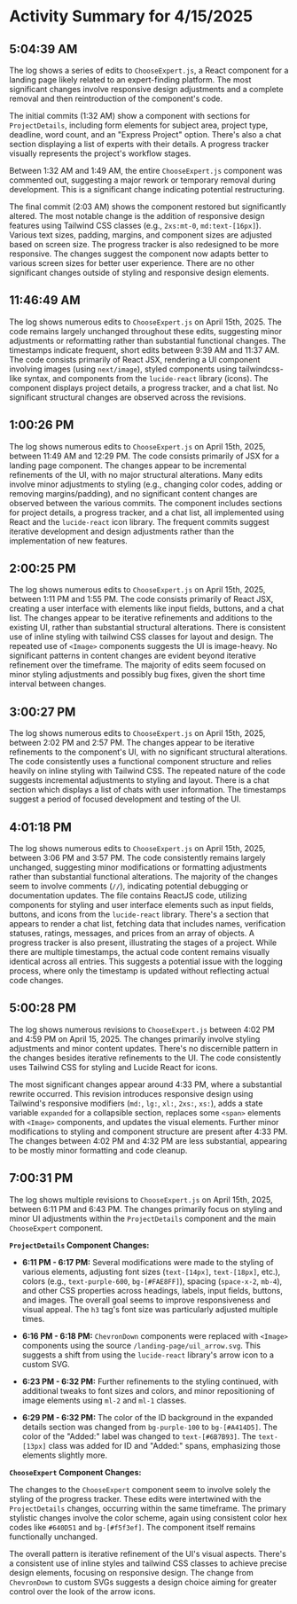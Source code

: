 # Activity Summary for 4/15/2025

## 5:04:39 AM
The log shows a series of edits to `ChooseExpert.js`, a React component for a landing page likely related to an expert-finding platform.  The most significant changes involve responsive design adjustments and a complete removal and then reintroduction of the component's code.

The initial commits (1:32 AM) show a component with sections for `ProjectDetails`, including form elements for subject area, project type, deadline, word count, and an "Express Project" option.  There's also a chat section displaying a list of experts with their details. A progress tracker visually represents the project's workflow stages.

Between 1:32 AM and 1:49 AM, the entire `ChooseExpert.js` component was commented out, suggesting a major rework or temporary removal during development.  This is a significant change indicating potential restructuring.

The final commit (2:03 AM) shows the component restored but significantly altered. The most notable change is the addition of responsive design features using Tailwind CSS classes  (e.g., `2xs:mt-0`, `md:text-[16px]`).  Various text sizes, padding, margins, and component sizes are adjusted based on screen size.  The progress tracker is also redesigned to be more responsive.  The changes suggest the component now adapts better to various screen sizes for better user experience. There are no other significant changes outside of styling and responsive design elements.


## 11:46:49 AM
The log shows numerous edits to `ChooseExpert.js` on April 15th, 2025.  The code remains largely unchanged throughout these edits, suggesting minor adjustments or reformatting rather than substantial functional changes.  The timestamps indicate frequent, short edits between 9:39 AM and 11:37 AM. The code consists primarily of React JSX, rendering a UI component involving images (using `next/image`), styled components using tailwindcss-like syntax, and components from the `lucide-react` library (icons).  The component displays project details, a progress tracker, and a chat list.  No significant structural changes are observed across the revisions.


## 1:00:26 PM
The log shows numerous edits to `ChooseExpert.js` on April 15th, 2025, between 11:49 AM and 12:29 PM.  The code consists primarily of JSX for a landing page component.  The changes appear to be incremental refinements of the UI, with no major structural alterations.  Many edits involve minor adjustments to styling (e.g., changing color codes, adding or removing margins/padding), and no significant content changes are observed between the various commits.  The component includes sections for project details, a progress tracker, and a chat list, all implemented using React and the `lucide-react` icon library.  The frequent commits suggest iterative development and design adjustments rather than the implementation of new features.


## 2:00:25 PM
The log shows numerous edits to `ChooseExpert.js` on April 15th, 2025, between 1:11 PM and 1:55 PM.  The code consists primarily of React JSX, creating a user interface with elements like input fields, buttons, and a chat list.  The changes appear to be iterative refinements and additions to the existing UI, rather than substantial structural alterations.  There is consistent use of inline styling with tailwind CSS classes for layout and design.  The repeated use of `<Image>` components suggests the UI is image-heavy.  No significant patterns in content changes are evident beyond iterative refinement over the timeframe.  The majority of edits seem focused on minor styling adjustments and possibly bug fixes, given the short time interval between changes.


## 3:00:27 PM
The log shows numerous edits to `ChooseExpert.js` on April 15th, 2025, between 2:02 PM and 2:57 PM.  The changes appear to be iterative refinements to the component's UI, with no significant structural alterations.  The code consistently uses a functional component structure and relies heavily on inline styling with Tailwind CSS.  The repeated nature of the code suggests incremental adjustments to styling and layout.  There is a chat section which displays a list of chats with user information.  The timestamps suggest a period of focused development and testing of the UI.


## 4:01:18 PM
The log shows numerous edits to `ChooseExpert.js` on April 15th, 2025, between 3:06 PM and 3:57 PM.  The code consistently remains largely unchanged, suggesting minor modifications or formatting adjustments rather than substantial functional alterations.  The majority of the changes seem to involve comments (`//`), indicating potential debugging or documentation updates. The file contains ReactJS code, utilizing components for styling and user interface elements such as  input fields, buttons, and icons from the `lucide-react` library.  There's a section that appears to render a chat list, fetching data that includes names, verification statuses, ratings, messages, and prices from an array of objects. A progress tracker is also present, illustrating the stages of a project.  While there are multiple timestamps, the actual code content remains visually identical across all entries.  This suggests a potential issue with the logging process, where only the timestamp is updated without reflecting actual code changes.


## 5:00:28 PM
The log shows numerous revisions to `ChooseExpert.js` between 4:02 PM and 4:59 PM on April 15, 2025.  The changes primarily involve styling adjustments and minor content updates.  There's no discernible pattern in the changes besides iterative refinements to the UI.  The code consistently uses Tailwind CSS for styling and Lucide React for icons.  

The most significant changes appear around 4:33 PM, where a substantial rewrite occurred. This revision introduces responsive design using Tailwind's responsive modifiers (`md:`, `lg:`, `xl:`, `2xs:`, `xs:`), adds a state variable `expanded` for a collapsible section, replaces some `<span>` elements with `<Image>` components, and updates the visual elements.  Further minor modifications to styling and component structure are present after 4:33 PM. The changes  between 4:02 PM and 4:32 PM are less substantial, appearing to be  mostly minor formatting and code cleanup.


## 7:00:31 PM
The log shows multiple revisions to `ChooseExpert.js` on April 15th, 2025, between 6:11 PM and 6:43 PM.  The changes primarily focus on styling and minor UI adjustments within the `ProjectDetails` component and the main `ChooseExpert` component.

**`ProjectDetails` Component Changes:**

* **6:11 PM - 6:17 PM:**  Several modifications were made to the styling of various elements, adjusting font sizes (`text-[14px]`, `text-[18px]`, etc.), colors (e.g.,  `text-purple-600`, `bg-[#FAE8FF]`), spacing (`space-x-2`, `mb-4`), and other CSS properties across headings, labels, input fields, buttons, and images. The overall goal seems to improve responsiveness and visual appeal.  The `h3` tag's font size was particularly adjusted multiple times.

* **6:16 PM - 6:18 PM:**  `ChevronDown` components were replaced with `<Image>` components using the source `/landing-page/uil_arrow.svg`.  This suggests a shift from using the `lucide-react` library's arrow icon to a custom SVG.

* **6:23 PM - 6:32 PM:** Further refinements to the styling continued, with additional tweaks to font sizes and colors, and minor repositioning of image elements using `ml-2` and `ml-1` classes.

* **6:29 PM - 6:32 PM:**  The color of the ID background in the expanded details section was changed from `bg-purple-100` to `bg-[#A414D5]`.  The color of the "Added:" label was changed to `text-[#6B7B93]`.  The `text-[13px]` class was added for ID and "Added:" spans, emphasizing those elements slightly more.


**`ChooseExpert` Component Changes:**

The changes to the `ChooseExpert` component seem to involve solely the styling of the progress tracker.  These edits were intertwined with the `ProjectDetails` changes, occurring within the same timeframe. The primary stylistic changes involve the color scheme, again using consistent color hex codes like `#640D51` and `bg-[#f5f3ef]`. The component itself remains functionally unchanged.


The overall pattern is iterative refinement of the UI's visual aspects.  There's a consistent use of inline styles and tailwind CSS classes to achieve precise design elements, focusing on responsive design. The change from `ChevronDown` to custom SVGs suggests a design choice aiming for greater control over the look of the arrow icons.
